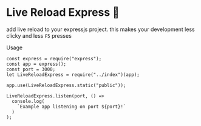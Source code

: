 # Live Reload Express 🚀

add live reload to your expressjs project. this makes your development less clicky and less `F5` presses

Usage
```
const express = require("express");
const app = express();
const port = 3000;
let LiveReloadExpress = require("../index")(app);

app.use(LiveReloadExpress.static("public"));

LiveReloadExpress.listen(port, () =>
  console.log(
    `Example app listening on port ${port}!`
  )
);
```